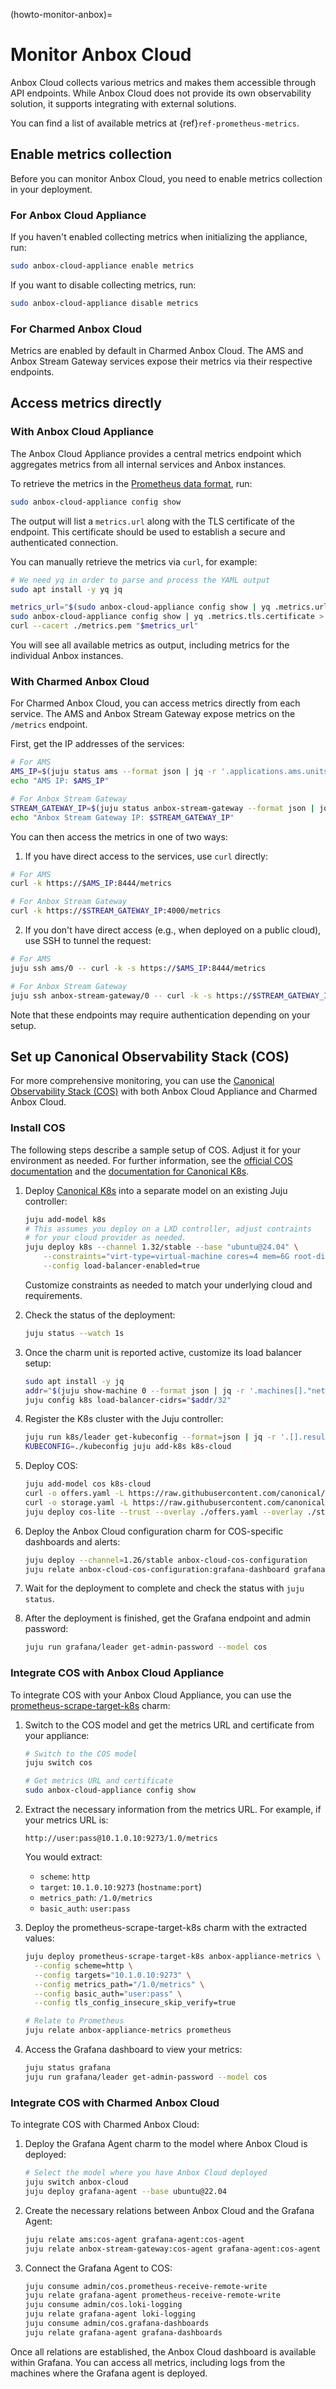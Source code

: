 (howto-monitor-anbox)=
# Monitor Anbox Cloud

Anbox Cloud collects various metrics and makes them accessible through API endpoints. While Anbox Cloud does not provide its own observability solution, it supports integrating with external solutions.

You can find a list of available metrics at {ref}`ref-prometheus-metrics`.

## Enable metrics collection

Before you can monitor Anbox Cloud, you need to enable metrics collection in your deployment.

### For Anbox Cloud Appliance

If you haven't enabled collecting metrics when initializing the appliance, run:

```bash
sudo anbox-cloud-appliance enable metrics
```

If you want to disable collecting metrics, run:

```bash
sudo anbox-cloud-appliance disable metrics
```

### For Charmed Anbox Cloud

Metrics are enabled by default in Charmed Anbox Cloud. The AMS and Anbox Stream Gateway services expose their metrics via their respective endpoints.

## Access metrics directly

### With Anbox Cloud Appliance

The Anbox Cloud Appliance provides a central metrics endpoint which aggregates metrics from all internal services and Anbox instances.

To retrieve the metrics in the [Prometheus data format](https://prometheus.io/docs/concepts/data_model/), run:

```bash
sudo anbox-cloud-appliance config show
```

The output will list a `metrics.url` along with the TLS certificate of the endpoint. This certificate should be used to establish a secure and authenticated connection.

You can manually retrieve the metrics via `curl`, for example:

```bash
# We need yq in order to parse and process the YAML output
sudo apt install -y yq jq

metrics_url="$(sudo anbox-cloud-appliance config show | yq .metrics.url)"
sudo anbox-cloud-appliance config show | yq .metrics.tls.certificate > metrics.pem
curl --cacert ./metrics.pem "$metrics_url"
```

You will see all available metrics as output, including metrics for the individual Anbox instances.

### With Charmed Anbox Cloud

For Charmed Anbox Cloud, you can access metrics directly from each service. The AMS and Anbox Stream Gateway expose metrics on the `/metrics` endpoint.

First, get the IP addresses of the services:

```bash
# For AMS
AMS_IP=$(juju status ams --format json | jq -r '.applications.ams.units."ams/0"["public-address"]')
echo "AMS IP: $AMS_IP"

# For Anbox Stream Gateway
STREAM_GATEWAY_IP=$(juju status anbox-stream-gateway --format json | jq -r '.applications["anbox-stream-gateway"].units["anbox-stream-gateway/0"]["public-address"]')
echo "Anbox Stream Gateway IP: $STREAM_GATEWAY_IP"
```

You can then access the metrics in one of two ways:

1. If you have direct access to the services, use `curl` directly:

```bash
# For AMS
curl -k https://$AMS_IP:8444/metrics

# For Anbox Stream Gateway
curl -k https://$STREAM_GATEWAY_IP:4000/metrics
```

2. If you don't have direct access (e.g., when deployed on a public cloud), use SSH to tunnel the request:

```bash
# For AMS
juju ssh ams/0 -- curl -k -s https://$AMS_IP:8444/metrics

# For Anbox Stream Gateway
juju ssh anbox-stream-gateway/0 -- curl -k -s https://$STREAM_GATEWAY_IP:4000/metrics
```

Note that these endpoints may require authentication depending on your setup.

## Set up Canonical Observability Stack (COS)

For more comprehensive monitoring, you can use the [Canonical Observability Stack (COS)](https://charmhub.io/topics/canonical-observability-stack) with both Anbox Cloud Appliance and Charmed Anbox Cloud.

### Install COS

The following steps describe a sample setup of COS. Adjust it for your environment as needed. For further information, see the [official COS documentation](https://charmhub.io/topics/canonical-observability-stack/tutorials/install-microk8s) and the [documentation for Canonical K8s](https://documentation.ubuntu.com/canonical-kubernetes/latest/).

1. Deploy [Canonical K8s](https://ubuntu.com/kubernetes) into a separate model on an existing Juju controller:

   ```bash
   juju add-model k8s
   # This assumes you deploy on a LXD controller, adjust contraints
   # for your cloud provider as needed.
   juju deploy k8s --channel 1.32/stable --base "ubuntu@24.04" \
       --constraints="virt-type=virtual-machine cores=4 mem=6G root-disk=80G" \
       --config load-balancer-enabled=true
   ```

   Customize constraints as needed to match your underlying cloud and requirements.

2. Check the status of the deployment:

   ```bash
   juju status --watch 1s
   ```

3. Once the charm unit is reported active, customize its load balancer setup:

   ```bash
   sudo apt install -y jq
   addr="$(juju show-machine 0 --format json | jq -r '.machines[]."network-interfaces"[]."ip-addresses"[0]' | tail -n 1)"
   juju config k8s load-balancer-cidrs="$addr/32"
   ```

4. Register the K8s cluster with the Juju controller:

   ```bash
   juju run k8s/leader get-kubeconfig --format=json | jq -r '.[].results.kubeconfig' > kubeconfig
   KUBECONFIG=./kubeconfig juju add-k8s k8s-cloud
   ```

5. Deploy COS:

   ```bash
   juju add-model cos k8s-cloud
   curl -o offers.yaml -L https://raw.githubusercontent.com/canonical/cos-lite-bundle/refs/heads/main/overlays/offers-overlay.yaml
   curl -o storage.yaml -L https://raw.githubusercontent.com/canonical/cos-lite-bundle/refs/heads/main/overlays/storage-small-overlay.yaml
   juju deploy cos-lite --trust --overlay ./offers.yaml --overlay ./storage.yaml
   ```

6. Deploy the Anbox Cloud configuration charm for COS-specific dashboards and alerts:

   ```bash
   juju deploy --channel=1.26/stable anbox-cloud-cos-configuration
   juju relate anbox-cloud-cos-configuration:grafana-dashboard grafana:grafana-dashboard
   ```

7. Wait for the deployment to complete and check the status with `juju status`.

8. After the deployment is finished, get the Grafana endpoint and admin password:

   ```bash
   juju run grafana/leader get-admin-password --model cos
   ```

### Integrate COS with Anbox Cloud Appliance

To integrate COS with your Anbox Cloud Appliance, you can use the [prometheus-scrape-target-k8s](https://charmhub.io/prometheus-scrape-target-k8s) charm:

1. Switch to the COS model and get the metrics URL and certificate from your appliance:

   ```bash
   # Switch to the COS model
   juju switch cos

   # Get metrics URL and certificate
   sudo anbox-cloud-appliance config show
   ```

2. Extract the necessary information from the metrics URL. For example, if your metrics URL is:

   ```
   http://user:pass@10.1.0.10:9273/1.0/metrics
   ```

   You would extract:
   - `scheme`: `http`
   - `target`: `10.1.0.10:9273` (`hostname:port`)
   - `metrics_path`: `/1.0/metrics`
   - `basic_auth`: `user:pass`

3. Deploy the prometheus-scrape-target-k8s charm with the extracted values:

   ```bash
   juju deploy prometheus-scrape-target-k8s anbox-appliance-metrics \
     --config scheme=http \
     --config targets="10.1.0.10:9273" \
     --config metrics_path="/1.0/metrics" \
     --config basic_auth="user:pass" \
     --config tls_config_insecure_skip_verify=true

   # Relate to Prometheus
   juju relate anbox-appliance-metrics prometheus
   ```

4. Access the Grafana dashboard to view your metrics:

   ```bash
   juju status grafana
   juju run grafana/leader get-admin-password --model cos
   ```

### Integrate COS with Charmed Anbox Cloud

To integrate COS with Charmed Anbox Cloud:

1. Deploy the Grafana Agent charm to the model where Anbox Cloud is deployed:

   ```bash
   # Select the model where you have Anbox Cloud deployed
   juju switch anbox-cloud
   juju deploy grafana-agent --base ubuntu@22.04
   ```

2. Create the necessary relations between Anbox Cloud and the Grafana Agent:

   ```bash
   juju relate ams:cos-agent grafana-agent:cos-agent
   juju relate anbox-stream-gateway:cos-agent grafana-agent:cos-agent
   ```

3. Connect the Grafana Agent to COS:

   ```bash
   juju consume admin/cos.prometheus-receive-remote-write
   juju relate grafana-agent prometheus-receive-remote-write
   juju consume admin/cos.loki-logging
   juju relate grafana-agent loki-logging
   juju consume admin/cos.grafana-dashboards
   juju relate grafana-agent grafana-dashboards
   ```

Once all relations are established, the Anbox Cloud dashboard is available within Grafana. You can access all metrics, including logs from the machines where the Grafana agent is deployed.
